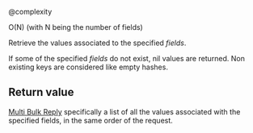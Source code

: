 @complexity

O(N) (with N being the number of fields)


Retrieve the values associated to the specified _fields_.

If some of the specified _fields_ do not exist, nil values are returned.
Non existing keys are considered like empty hashes.

## Return value

[Multi Bulk Reply][1] specifically a list of all the values associated with
the specified fields, in the same order of the request.



[1]: /p/redis/wiki/ReplyTypes
